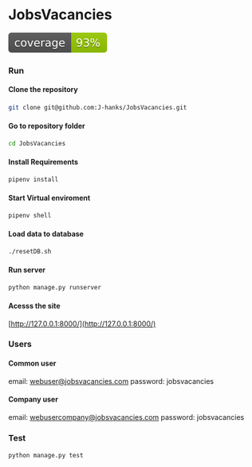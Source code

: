 

# JobsVacancies
<img src="./coverage.svg">

### Run
#### Clone the repository
```bash
git clone git@github.com:J-hanks/JobsVacancies.git
```
#### Go to repository folder
```bash
cd JobsVacancies
```

#### Install Requirements
```bash
pipenv install
```
#### Start Virtual enviroment
```bash
pipenv shell
```

#### Load data to database
```bash
./resetDB.sh
```

#### Run server 
```bash
python manage.py runserver
```


#### Acesss the site
[http://127.0.0.1:8000/](http://127.0.0.1:8000/)

### Users
#### Common user
email:      webuser@jobsvacancies.com
password:   jobsvacancies

#### Company user
email:      webusercompany@jobsvacancies.com
password:   jobsvacancies


### Test
```bash
python manage.py test
```